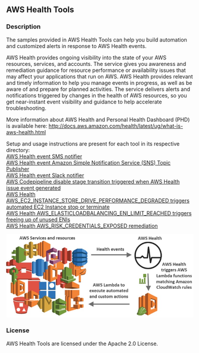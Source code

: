 ## AWS Health Tools 

### Description
The samples provided in AWS Health Tools can help you build automation and customized alerts in response to AWS Health events.

AWS Health provides ongoing visibility into the state of your AWS resources, services, and accounts. The service gives you awareness and remediation guidance for resource performance or availability issues that may affect your applications that run on AWS. AWS Health provides relevant and timely information to help you manage events in progress, as well as be aware of and prepare for planned activities. The service delivers alerts and notifications triggered by changes in the health of AWS resources, so you get near-instant event visibility and guidance to help accelerate troubleshooting. 

More information about AWS Health and Personal Health Dashboard (PHD) is available here: http://docs.aws.amazon.com/health/latest/ug/what-is-aws-health.html

Setup and usage instructions are present for each tool in its respective directory: <br />
[AWS Health event SMS notifier](sms-notifier/) <br />
[AWS Health event Amazon Simple Notification Service (SNS) Topic Publisher](sns-topic-publisher/) <br />
[AWS Health event Slack notifier](slack-notifier/) <br />
[AWS Codepipeline disable stage transition triggered when AWS Health issue event generated](automated-actions/AWS_Codepipeline_Disable_Stage_Transition/) <br />
[AWS Health AWS_EC2_INSTANCE_STORE_DRIVE_PERFORMANCE_DEGRADED triggers automated EC2 Instance stop or terminate](automated-actions/AWS_EC2_INSTANCE_STORE_DRIVE_PERFORMANCE_DEGRADED/) <br />
[AWS Health AWS_ELASTICLOADBALANCING_ENI_LIMIT_REACHED triggers freeing up of unused ENIs](automated-actions/AWS_ELASTICLOADBALANCING_ENI_LIMIT_REACHED/) <br />
[AWS Health AWS_RISK_CREDENTIALS_EXPOSED remediation](automated-actions/AWS_RISK_CREDENTIALS_EXPOSED/) <br />

![Architecture](images/AWSHealthToolsArchitecture.jpg)

### License
AWS Health Tools are licensed under the Apache 2.0 License.

